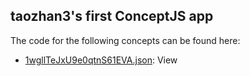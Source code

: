 ## taozhan3's first ConceptJS app

The code for the following concepts can be found here: 

- [1wgllTeJxU9e0qtnS61EVA.json](1wgllTeJxU9e0qtnS61EVA.json): View
